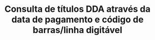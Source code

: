 ---
title: >-
  Consulta de títulos DDA através da data de pagamento e código de barras/linha
  digitável
api:
  file: readme-hml-corebank.json
  operationId: get_v1-payment-eletronic-payer-billing-title-identifier-paymentdate
hidden: false
---